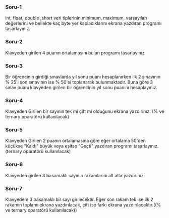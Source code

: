### Soru-1
  int, float, double ,short veri tiplerinin minimum, maximum, varsayılan değerlerini ve bellekte kaç byte yer kapladıklarını ekrana yazdıran programı tasarlayınız.
 
### Soru-2
  Klavyeden girilen 4 puanın ortalamasını bulan programı tasarlayınız
  
### Soru-3
  Bir öğrencinin girdiği sınavlarda yıl sonu puanı hesaplanırken ilk 2 sınavının % 25'i son  sınavının ise % 50'si toplanarak bulunmaktadır. Buna göre 3 sınav puanı klavyeden girilen bir öğrencinin yıl sonu puanını hesaplayınız.
  
### Soru-4
  Klavyeden Girilen bir sayının tek mi çift mi olduğunu ekrana yazdırınız. (% ve ternary oparatörü kullanılacak)
  
### Soru-5
  Klavyeden Girilen 2 puanın ortalamasına göre eğer ortalama 50'den küçükse "Kaldı" büyük veya eşitse "Geçti" yazdıran programı tasarlayınız. (ternary oparatörü kullanılacak)
  
### Soru-6
   Klavyeden girilen 3 basamaklı sayının rakamlarını alt alta yazdırınız.
   
### Soru-7
   Klavyedem 3 basamaklı bir sayı girilecektir. Eğer son rakam tek ise ilk 2 rakamın toplamı ekrana yazdırılacak, çift ise farkı ekrana yazdırılacaktır.((% ve ternary oparatörü kullanılacak))
